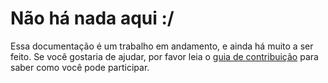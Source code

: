 # Não há nada aqui :/

Essa documentação é um trabalho em andamento, e ainda há muito a ser feito. Se você gostaria de ajudar, por favor leia o [guia de contribuição](https://github.com/BearingMe/nuxt-template/blob/main/CONTRIBUTING) para saber como você pode participar.
